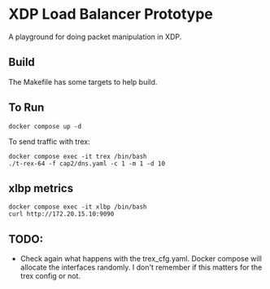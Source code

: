 # XDP Load Balancer Prototype

A playground for doing packet manipulation in XDP.

## Build

The Makefile has some targets to help build.

## To Run
```
docker compose up -d
```

To send traffic with trex:
```
docker compose exec -it trex /bin/bash
./t-rex-64 -f cap2/dns.yaml -c 1 -m 1 -d 10
```

## xlbp metrics
```
docker compose exec -it xlbp /bin/bash
curl http://172.20.15.10:9090
```

## TODO:

- Check again what happens with the trex_cfg.yaml. Docker compose will allocate the interfaces randomly. I don't remember if this matters for the trex config or not.

